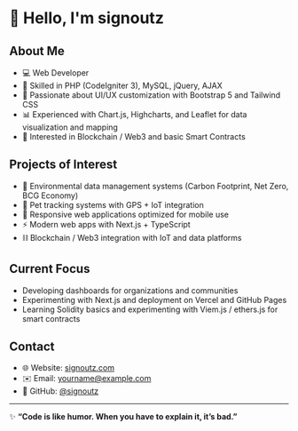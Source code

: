 # 👋 Hello, I'm signoutz  

## About Me
- 💻 Web Developer  
- 🔧 Skilled in PHP (CodeIgniter 3), MySQL, jQuery, AJAX  
- 🎨 Passionate about UI/UX customization with Bootstrap 5 and Tailwind CSS  
- 📊 Experienced with Chart.js, Highcharts, and Leaflet for data visualization and mapping  
- 🔗 Interested in Blockchain / Web3 and basic Smart Contracts  

## Projects of Interest
- 🌱 Environmental data management systems (Carbon Footprint, Net Zero, BCG Economy)  
- 🐾 Pet tracking systems with GPS + IoT integration  
- 📱 Responsive web applications optimized for mobile use  
- ⚡ Modern web apps with Next.js + TypeScript  
- ⛓️ Blockchain / Web3 integration with IoT and data platforms  

## Current Focus
- Developing dashboards for organizations and communities  
- Experimenting with Next.js and deployment on Vercel and GitHub Pages  
- Learning Solidity basics and experimenting with Viem.js / ethers.js for smart contracts  

## Contact
- 🌐 Website: [signoutz.com](https://www.signoutz.com/)  
- ✉️ Email: yourname@example.com  
- 📌 GitHub: [@signoutz](https://github.com/signoutz)  

---

✨ **“Code is like humor. When you have to explain it, it’s bad.”**